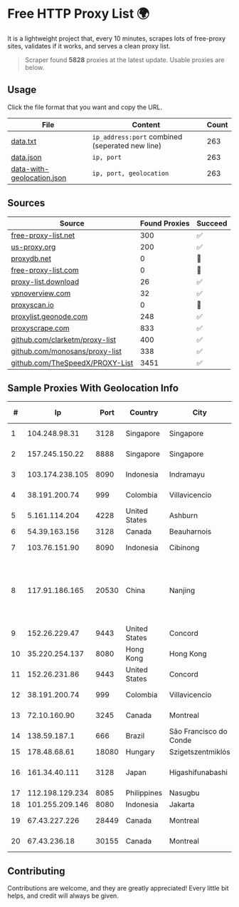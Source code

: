 
# Free HTTP Proxy List 🌍

It is a lightweight project that, every 10 minutes, scrapes lots of free-proxy sites, validates if it works, and serves a clean proxy list.


> Scraper found **5828** proxies at the latest update. Usable proxies are below.

## Usage

Click the file format that you want and copy the URL.


|File|Content|Count|
|----|-------|-----|
|[data.txt](https://raw.githubusercontent.com/themiralay/Proxy-List-World/master/data.txt)|`ip_address:port` combined (seperated new line)|263|
|[data.json](https://raw.githubusercontent.com/themiralay/Proxy-List-World/master/data.json)|`ip, port`|263|
|[data-with-geolocation.json](https://raw.githubusercontent.com/themiralay/Proxy-List-World/master/data-with-geolocation.json)|`ip, port, geolocation`|263|

## Sources

|Source|Found Proxies|Succeed|
|------|-------------|-------|
|[free-proxy-list.net](https://free-proxy-list.net)|300|✅|
|[us-proxy.org](https://www.us-proxy.org)|200|✅|
|[proxydb.net](http://proxydb.net)|0|🚫|
|[free-proxy-list.com](https://free-proxy-list.com/?page=&port=&type%5B%5D=http&type%5B%5D=https&up_time=0&search=Search)|0|🚫|
|[proxy-list.download](https://www.proxy-list.download/HTTP)|26|✅|
|[vpnoverview.com](https://vpnoverview.com/privacy/anonymous-browsing/free-proxy-servers)|32|✅|
|[proxyscan.io](https://www.proxyscan.io)|0|🚫|
|[proxylist.geonode.com](https://proxylist.geonode.com/api/proxy-list?limit=300&page=1&sort_by=lastChecked&sort_type=desc&protocols=http,https)|248|✅|
|[proxyscrape.com](https://api.proxyscrape.com/v2/?request=displayproxies&protocol=http&timeout=10000&country=all&ssl=all&anonymity=all)|833|✅|
|[github.com/clarketm/proxy-list](https://raw.githubusercontent.com/clarketm/proxy-list/master/proxy-list-raw.txt)|400|✅|
|[github.com/monosans/proxy-list](https://raw.githubusercontent.com/monosans/proxy-list/main/proxies/http.txt)|338|✅|
|[github.com/TheSpeedX/PROXY-List](https://raw.githubusercontent.com/TheSpeedX/PROXY-List/master/http.txt)|3451|✅|


## Sample Proxies With Geolocation Info

|#|Ip|Port|Country|City|Internet Service Provider|
|-|--|----|-------|----|-------------------------|
|1|104.248.98.31|3128|Singapore|Singapore|DigitalOcean, LLC|
|2|157.245.150.22|8888|Singapore|Singapore|DigitalOcean, LLC|
|3|103.174.238.105|8090|Indonesia|Indramayu|PT Anugerah Cimanuk Raya|
|4|38.191.200.74|999|Colombia|Villavicencio|Cogent Communications|
|5|5.161.114.204|4228|United States|Ashburn|Hetzner Online GmbH|
|6|54.39.163.156|3128|Canada|Beauharnois|OVH SAS|
|7|103.76.151.90|8090|Indonesia|Cibinong|PT. Java Digital Nusantara|
|8|117.91.186.165|20530|China|Nanjing|CHINATELECOM JiangSu YangZhou IDC networkdescr: YangZhou, Jiangsu Province, P.|
|9|152.26.229.47|9443|United States|Concord|MCNC|
|10|35.220.254.137|8080|Hong Kong|Hong Kong|Google LLC|
|11|152.26.231.86|9443|United States|Concord|MCNC|
|12|38.191.200.74|999|Colombia|Villavicencio|Cogent Communications|
|13|72.10.160.90|3245|Canada|Montreal|GloboTech Communications|
|14|138.59.187.1|666|Brazil|São Francisco do Conde|Icaro Oliveira DA Cunha - ME|
|15|178.48.68.61|18080|Hungary|Szigetszentmiklós|UPC|
|16|161.34.40.111|3128|Japan|Higashifunabashi|NTT PC Communications, Inc.|
|17|112.198.129.234|8085|Philippines|Nasugbu|Globe Telecom|
|18|101.255.209.146|8080|Indonesia|Jakarta|PT Remala Abadi|
|19|67.43.227.226|28449|Canada|Montreal|GloboTech Communications|
|20|67.43.236.18|30155|Canada|Montreal|GloboTech Communications|



## Contributing

Contributions are welcome, and they are greatly appreciated! Every
little bit helps, and credit will always be given.

